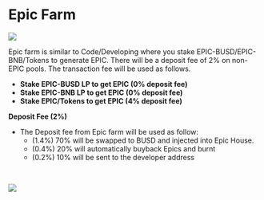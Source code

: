 # Epic Farm

![](https://documents.lucid.app/documents/1ea823a2-dd98-4239-8613-b2d41a8d3d65/pages/0_0?a=943&x=2881&y=25&w=858&h=1220&store=1&accept=image%2F*&auth=LCA%20a910aa657eef3654ea5ece366570dbc3859f24d6-ts%3D1614838476)

Epic farm is similar to Code/Developing where you stake EPIC-BUSD/EPIC-BNB/Tokens to generate EPIC. There will be a deposit fee of 2% on non-EPIC pools. The transaction fee will be used as follows.

* **Stake EPIC-BUSD LP to get EPIC \(0% deposit fee\)**
* **Stake EPIC-BNB LP to get EPIC \(0% deposit fee\)**
* **Stake EPIC/Tokens to get EPIC \(4% deposit fee\)**

**Deposit Fee \(2%\)**

* The Deposit fee from Epic farm will be used as follow:
  * \(1.4%\) 70% will be swapped to BUSD and injected into Epic House.
  * \(0.4%\) 20% will automatically buyback Epics and burnt
  * \(0.2%\) 10% will be sent to the developer address

[    
](https://goosedefi.gitbook.io/goose-finance/layered-farming/incubator)

![](https://gblobscdn.gitbook.com/assets%2F-MT5Nug3dG0o_JI3n0I1%2F-MUz9kaxG-WgfrMei24z%2F-MUzA05Idr_Tzpv0gPjd%2Fimage.png?alt=media&token=a6d3a321-293b-435a-998a-502b9c3b9443)

